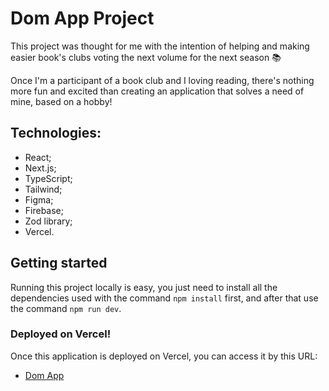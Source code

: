# Dom App Project

This project was thought for me with the intention of helping and making easier book's clubs voting the next volume for the next season 📚

Once I'm a participant of a book club and I loving reading, there's nothing more fun and excited than creating an application that solves a need of mine, based on a hobby!

## Technologies:

- React;
- Next.js;
- TypeScript;
- Tailwind;
- Figma;
- Firebase;
- Zod library;
- Vercel.

## Getting started

Running this project locally is easy, you just need to install all the dependencies used with the command `npm install` first, and after that use the command `npm run dev`.

### Deployed on Vercel!

Once this application is deployed on Vercel, you can access it by this URL:

- [Dom App](dom-app-tau.vercel.app)
